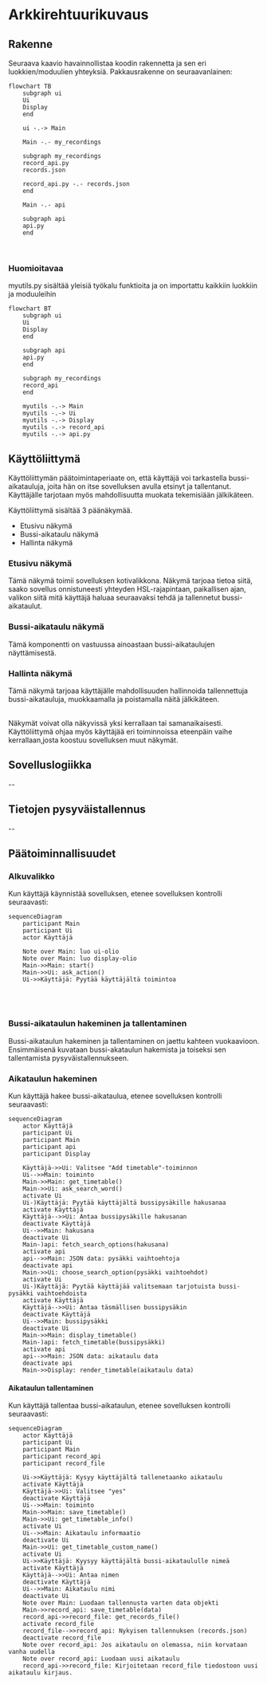 # Arkkirehtuurikuvaus
## Rakenne
Seuraava kaavio havainnollistaa koodin rakennetta ja sen eri luokkien/moduulien yhteyksiä. Pakkausrakenne on seuraavanlainen:

```mermaid
flowchart TB
    subgraph ui
    Ui
    Display
    end

    ui -.-> Main

    Main -.- my_recordings

    subgraph my_recordings
    record_api.py
    records.json

    record_api.py -.- records.json
    end

    Main -.- api

    subgraph api
    api.py
    end
```
</br>

### Huomioitavaa
myutils.py sisältää yleisiä työkalu funktioita ja on importattu kaikkiin luokkiin ja moduuleihin

```mermaid
flowchart BT
    subgraph ui
    Ui
    Display
    end

    subgraph api
    api.py
    end

    subgraph my_recordings
    record_api    
    end

    myutils -.-> Main
    myutils -.-> Ui
    myutils -.-> Display
    myutils -.-> record_api
    myutils -.-> api.py
```

## Käyttöliittymä
Käyttöliittymän päätoimintaperiaate on, että käyttäjä voi tarkastella bussi-aikatauluja, joita hän on itse sovelluksen avulla etsinyt ja tallentanut.
Käyttäjälle tarjotaan myös mahdollisuutta muokata tekemisiään jälkikäteen.

Käyttöliittymä sisältää 3 päänäkymää.
- Etusivu näkymä
- Bussi-aikataulu näkymä
- Hallinta näkymä

### Etusivu näkymä
Tämä näkymä toimii sovelluksen kotivalikkona. Näkymä tarjoaa tietoa siitä, saako sovellus onnistuneesti yhteyden HSL-rajapintaan, paikallisen ajan, valikon siitä mitä käyttäjä haluaa seuraavaksi tehdä ja tallennetut bussi-aikataulut.

### Bussi-aikataulu näkymä
Tämä komponentti on vastuussa ainoastaan bussi-aikataulujen näyttämisestä.

### Hallinta näkymä
Tämä näkymä tarjoaa käyttäjälle mahdollisuuden hallinnoida tallennettuja bussi-aikatauluja, muokkaamalla ja poistamalla näitä jälkikäteen.


</br>
Näkymät voivat olla näkyvissä yksi kerrallaan tai samanaikaisesti. Käyttöliittymä ohjaa myös käyttäjää eri toiminnoissa eteenpäin vaihe kerrallaan,josta koostuu sovelluksen muut näkymät.

## Sovelluslogiikka
--
## Tietojen pysyväistallennus
--
## Päätoiminnallisuudet
### Alkuvalikko
Kun käyttäjä käynnistää sovelluksen, etenee sovelluksen kontrolli seuraavasti:

```mermaid
sequenceDiagram
    participant Main
    participant Ui
    actor Käyttäjä
    
    Note over Main: luo ui-olio
    Note over Main: luo display-olio
    Main->>Main: start()
    Main->>Ui: ask_action()
    Ui->>Käyttäjä: Pyytää käyttäjältä toimintoa
```
</br>
</br>

### Bussi-aikataulun hakeminen ja tallentaminen
Bussi-aikataulun hakeminen ja tallentaminen on jaettu kahteen vuokaavioon. 
Ensimmäisenä kuvataan bussi-akataulun hakemista ja toiseksi sen tallentamista pysyväistallennukseen.

### Aikataulun hakeminen
Kun käyttäjä hakee bussi-aikataulua, etenee sovelluksen kontrolli seuraavasti:

```mermaid
sequenceDiagram
    actor Käyttäjä
    participant Ui
    participant Main
    participant api
    participant Display
    
    Käyttäjä->>Ui: Valitsee "Add timetable"-toiminnon
    Ui-->>Main: toiminto
    Main->>Main: get_timetable()
    Main->>Ui: ask_search_word()
    activate Ui
    Ui-)Käyttäjä: Pyytää käyttäjältä bussipysäkille hakusanaa
    activate Käyttäjä
    Käyttäjä-->>Ui: Antaa bussipysäkille hakusanan
    deactivate Käyttäjä
    Ui-->>Main: hakusana
    deactivate Ui
    Main-)api: fetch_search_options(hakusana)
    activate api
    api-->>Main: JSON data: pysäkki vaihtoehtoja
    deactivate api
    Main->>Ui: choose_search_option(pysäkki vaihtoehdot)
    activate Ui
    Ui-)Käyttäjä: Pyytää käyttäjää valitsemaan tarjotuista bussi-pysäkki vaihtoehdoista
    activate Käyttäjä
    Käyttäjä-->>Ui: Antaa täsmällisen bussipysäkin
    deactivate Käyttäjä
    Ui-->>Main: bussipysäkki
    deactivate Ui
    Main->>Main: display_timetable()
    Main-)api: fetch_timetable(bussipysäkki)
    activate api
    api-->>Main: JSON data: aikataulu data
    deactivate api
    Main->>Display: render_timetable(aikataulu data)

```

#### Aikataulun tallentaminen
Kun käyttäjä tallentaa bussi-aikataulun, etenee sovelluksen kontrolli seuraavasti:

```mermaid
sequenceDiagram
    actor Käyttäjä
    participant Ui
    participant Main
    participant record_api
    participant record_file
    
    Ui->>Käyttäjä: Kysyy käyttäjältä tallenetaanko aikataulu
    activate Käyttäjä
    Käyttäjä->>Ui: Valitsee "yes"
    deactivate Käyttäjä
    Ui-->>Main: toiminto
    Main->>Main: save_timetable() 
    Main->>Ui: get_timetable_info()
    activate Ui
    Ui-->>Main: Aikataulu informaatio
    deactivate Ui
    Main->>Ui: get_timetable_custom_name()
    activate Ui
    Ui->>Käyttäjä: Kyysyy käyttäjältä bussi-aikataululle nimeä
    activate Käyttäjä
    Käyttäjä-->>Ui: Antaa nimen
    deactivate Käyttäjä
    Ui-->>Main: Aikataulu nimi
    deactivate Ui
    Note over Main: Luodaan tallennusta varten data objekti 
    Main->>record_api: save_timetable(data)
    record_api->>record_file: get_records_file()
    activate record_file
    record_file-->>record_api: Nykyisen tallennuksen (records.json)
    deactivate record_file
    Note over record_api: Jos aikataulu on olemassa, niin korvataan vanha uudella
    Note over record_api: Luodaan uusi aikataulu
    record_api->>record_file: Kirjoitetaan record_file tiedostoon uusi aikataulu kirjaus.



```